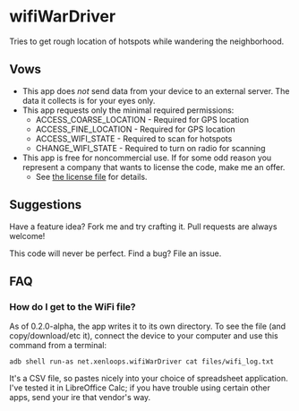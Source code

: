 # wifiWarDriver

Tries to get rough location of hotspots while wandering the neighborhood.

## Vows

* This app does _not_ send data from your device to an external server. The data it collects is for your eyes only.
* This app requests only the minimal required permissions:
  * ACCESS_COARSE_LOCATION - Required for GPS location
  * ACCESS_FINE_LOCATION - Required for GPS location
  * ACCESS_WIFI_STATE - Required to scan for hotspots
  * CHANGE_WIFI_STATE - Required to turn on radio for scanning
* This app is free for noncommercial use. If for some odd reason you represent a company that wants to license the code, make me an offer.
  * See [the license file](LICENSE) for details.

## Suggestions

Have a feature idea? Fork me and try crafting it. Pull requests are always welcome!

This code will never be perfect. Find a bug? File an issue.

## FAQ

### How do I get to the WiFi file?

As of 0.2.0-alpha, the app writes it to its own directory. To see the file (and copy/download/etc it), connect the device to your computer and use this command from a terminal:

```adb shell run-as net.xenloops.wifiWarDriver cat files/wifi_log.txt```

It's a CSV file, so pastes nicely into your choice of spreadsheet application. I've tested it in LibreOffice Calc; if you have trouble using certain other apps, send your ire that vendor's way.

